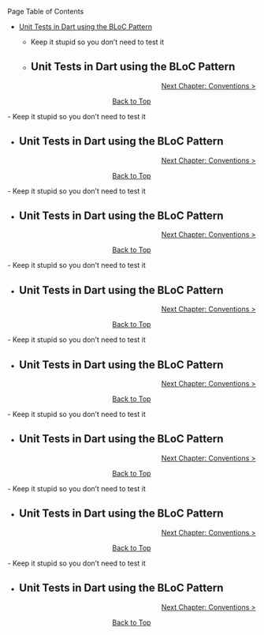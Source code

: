 Page Table of Contents
- [Unit Tests in Dart using the BLoC Pattern](#unit-tests-in-dart-using-the-bloc-pattern)

  - Keep it stupid so you don’t need to test it

  - ## Unit Tests in Dart using the BLoC Pattern

<p align="right"><a href="https://github.com/Fasust/flutter-guide/wiki/400-Conventions">Next Chapter: Conventions ></a></p>
<p align="center"><a href="#">Back to Top</a></center></p>
  - Keep it stupid so you don’t need to test it

  - ## Unit Tests in Dart using the BLoC Pattern

<p align="right"><a href="https://github.com/Fasust/flutter-guide/wiki/400-Conventions">Next Chapter: Conventions ></a></p>
<p align="center"><a href="#">Back to Top</a></center></p>
  - Keep it stupid so you don’t need to test it

  - ## Unit Tests in Dart using the BLoC Pattern

<p align="right"><a href="https://github.com/Fasust/flutter-guide/wiki/400-Conventions">Next Chapter: Conventions ></a></p>
<p align="center"><a href="#">Back to Top</a></center></p>
  - Keep it stupid so you don’t need to test it

  - ## Unit Tests in Dart using the BLoC Pattern

<p align="right"><a href="https://github.com/Fasust/flutter-guide/wiki/400-Conventions">Next Chapter: Conventions ></a></p>
<p align="center"><a href="#">Back to Top</a></center></p>
  - Keep it stupid so you don’t need to test it

  - ## Unit Tests in Dart using the BLoC Pattern

<p align="right"><a href="https://github.com/Fasust/flutter-guide/wiki/400-Conventions">Next Chapter: Conventions ></a></p>
<p align="center"><a href="#">Back to Top</a></center></p>
  - Keep it stupid so you don’t need to test it

  - ## Unit Tests in Dart using the BLoC Pattern

<p align="right"><a href="https://github.com/Fasust/flutter-guide/wiki/400-Conventions">Next Chapter: Conventions ></a></p>
<p align="center"><a href="#">Back to Top</a></center></p>
  - Keep it stupid so you don’t need to test it

  - ## Unit Tests in Dart using the BLoC Pattern

<p align="right"><a href="https://github.com/Fasust/flutter-guide/wiki/400-Conventions">Next Chapter: Conventions ></a></p>
<p align="center"><a href="#">Back to Top</a></center></p>
  - Keep it stupid so you don’t need to test it

  - ## Unit Tests in Dart using the BLoC Pattern

<p align="right"><a href="https://github.com/Fasust/flutter-guide/wiki/400-Conventions">Next Chapter: Conventions ></a></p>
<p align="center"><a href="#">Back to Top</a></center></p>